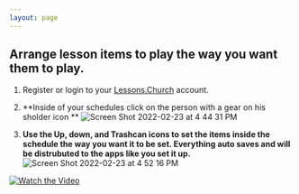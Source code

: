 ```yaml
---
layout: page
---
```


## Arrange lesson items to play the way you want them to play.

1. Register or login to your [Lessons.Church](https://lessons.church/login) account.

2. **Inside of your schedules click on the person with a gear on his sholder icon **
   ![Screen Shot 2022-02-23 at 4 44 31 PM](https://user-images.githubusercontent.com/65249159/155423550-abe3919f-b1a6-4ee3-9035-ca467318dd44.png)

3. **Use the Up, down, and Trashcan icons to set the items inside the schedule the way you want it to be set. Everything auto saves and will be distrubuted to the apps like you set it up.**
   ![Screen Shot 2022-02-23 at 4 52 16 PM](https://user-images.githubusercontent.com/65249159/155423729-5705f672-4649-438e-88ea-1f0834ada842.png)

[![Watch the Video](https://img.youtube.com/vi/VSEee0KOYCQ/0.jpg)](https://www.youtube.com/watch?v=VSEee0KOYCQ)
